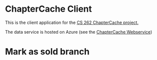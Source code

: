 # ChapterCache Client

This is the client application for the [CS 262 ChapterCache project.](https://github.com/calvin-cs262-fall2023-teamG/Project)


The data service is hosted on Azure (see the [ChapterCache Webservice](https://github.com/calvin-cs262-fall2023-teamG/Servi))
# Mark as sold branch
